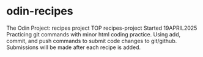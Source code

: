 # odin-recipes
The Odin Project: recipes project
TOP recipes-project
Started 19APRIL2025
Practicing git commands with minor html coding practice.
Using add, commit, and push commands to submit code changes to git/github.
Submissions will be made after each recipe is added.
